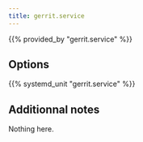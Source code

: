 ```yaml
---
title: gerrit.service
---
```


{{% provided_by "gerrit.service" %}}

## Options

{{% systemd_unit "gerrit.service" %}}

## Additionnal notes

Nothing here.